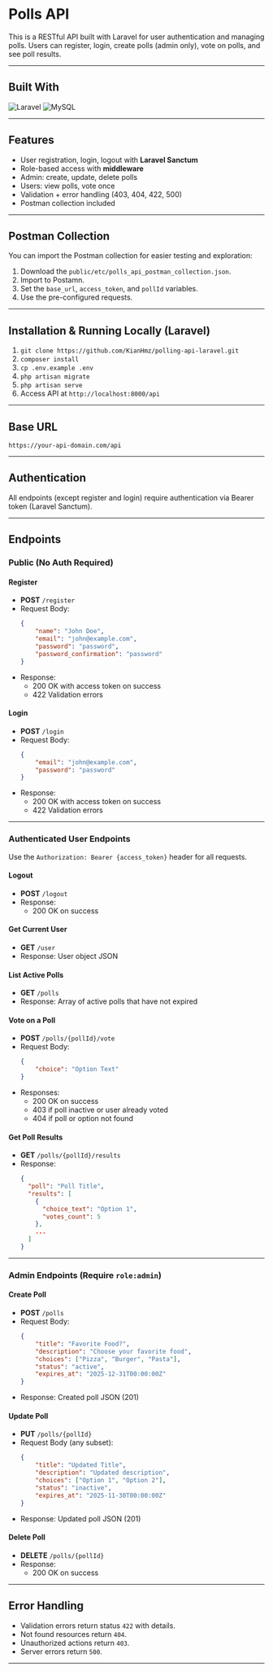 # Polls API

This is a RESTful API built with Laravel for user authentication and managing polls. Users can register, login, create polls (admin only), vote on polls, and see poll results.

---

## Built With

![Laravel](https://img.shields.io/badge/Laravel-framework-red?logo=laravel&logoColor=white)
![MySQL](https://img.shields.io/badge/MySQL-dbms-orange?logo=mysql&logoColor=white)

---

## Features

-   User registration, login, logout with **Laravel Sanctum**
-   Role-based access with **middleware**
-   Admin: create, update, delete polls
-   Users: view polls, vote once
-   Validation + error handling (403, 404, 422, 500)
-   Postman collection included

---

## Postman Collection

You can import the Postman collection for easier testing and exploration:

1. Download the `public/etc/polls_api_postman_collection.json`.
2. Import to Postamn.
3. Set the `base_url`, `access_token`, and `pollId` variables.
4. Use the pre-configured requests.

---

## Installation & Running Locally (Laravel)

1. `git clone https://github.com/KianHmz/polling-api-laravel.git`
2. `composer install`
3. `cp .env.example .env`
4. `php artisan migrate`
5. `php artisan serve`
6. Access API at `http://localhost:8000/api`

---

## Base URL

```
https://your-api-domain.com/api
```

---

## Authentication

All endpoints (except register and login) require authentication via Bearer token (Laravel Sanctum).

---

## Endpoints

### Public (No Auth Required)

#### Register

-   **POST** `/register`
-   Request Body:
    ```json
    {
        "name": "John Doe",
        "email": "john@example.com",
        "password": "password",
        "password_confirmation": "password"
    }
    ```
-   Response:
    -   200 OK with access token on success
    -   422 Validation errors

#### Login

-   **POST** `/login`
-   Request Body:
    ```json
    {
        "email": "john@example.com",
        "password": "password"
    }
    ```
-   Response:
    -   200 OK with access token on success
    -   422 Validation errors

---

### Authenticated User Endpoints

Use the `Authorization: Bearer {access_token}` header for all requests.

#### Logout

-   **POST** `/logout`
-   Response:
    -   200 OK on success

#### Get Current User

-   **GET** `/user`
-   Response: User object JSON

#### List Active Polls

-   **GET** `/polls`
-   Response: Array of active polls that have not expired

#### Vote on a Poll

-   **POST** `/polls/{pollId}/vote`
-   Request Body:
    ```json
    {
        "choice": "Option Text"
    }
    ```
-   Responses:
    -   200 OK on success
    -   403 if poll inactive or user already voted
    -   404 if poll or option not found

#### Get Poll Results

-   **GET** `/polls/{pollId}/results`
-   Response:
    ```json
    {
      "poll": "Poll Title",
      "results": [
        {
          "choice_text": "Option 1",
          "votes_count": 5
        },
        ...
      ]
    }
    ```

---

### Admin Endpoints (Require `role:admin`)

#### Create Poll

-   **POST** `/polls`
-   Request Body:
    ```json
    {
        "title": "Favorite Food?",
        "description": "Choose your favorite food",
        "choices": ["Pizza", "Burger", "Pasta"],
        "status": "active",
        "expires_at": "2025-12-31T00:00:00Z"
    }
    ```
-   Response: Created poll JSON (201)

#### Update Poll

-   **PUT** `/polls/{pollId}`
-   Request Body (any subset):
    ```json
    {
        "title": "Updated Title",
        "description": "Updated description",
        "choices": ["Option 1", "Option 2"],
        "status": "inactive",
        "expires_at": "2025-11-30T00:00:00Z"
    }
    ```
-   Response: Updated poll JSON (201)

#### Delete Poll

-   **DELETE** `/polls/{pollId}`
-   Response:
    -   200 OK on success

---

## Error Handling

-   Validation errors return status `422` with details.
-   Not found resources return `404`.
-   Unauthorized actions return `403`.
-   Server errors return `500`.

---
